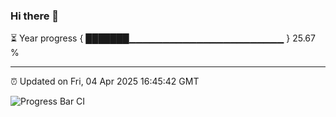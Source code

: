 ### Hi there 👋

⏳ Year progress { ███████▁▁▁▁▁▁▁▁▁▁▁▁▁▁▁▁▁▁▁▁▁▁▁ } 25.67 %

---

⏰ Updated on Fri, 04 Apr 2025 16:45:42 GMT

![Progress Bar CI](https://github.com/IshwaranRudhara/GIT-ACTION/workflows/Progress%20Bar%20CI/badge.svg)
